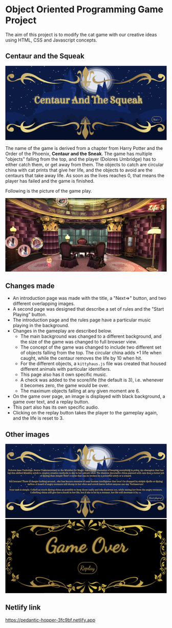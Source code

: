 # Object Oriented Programming Game Project
The aim of this project is to modify the cat game with our creative ideas using HTML, CSS and Javascript concepts. 

## Centaur and the Squeak
<img src="screenshots/intro-screen.png">

The name of the game is derived from a chapter from Harry Potter and the Order of the Phoenix, **Centaur and the Sneak**. The game has multiple "objects" falling from the top, and the player (Dolores Umbridge) has to either catch them, or get away from them. The objects to catch are circular china with cat prints that give her life, and the objects to avoid are the centaurs that take away life. As soon as the lives reaches 0, that means the player has failed and the game is finished.


Following is the picture of the game play.


<img src="screenshots/game-play.png">


## Changes made
- An introduction page was made with the title, a "Next=>" button, and two different overlapping images.
- A second page was designed that describe a set of rules and the "Start Playing" button. 
- The introduction page and the rules page have a particular music playing in the background.
- Changes in the gameplay are described below.
    - The main background was changed to a different background, and the size of the game was changed to full browser view.
    - The concept of the game was changed to include two different set of objects falling from the top. The circular china adds +1 life when caught, while the centaur removes the life by 10 when hit.
    - For the different objects, a `kittyhaus.js` file was created that housed different animals with particular identifiers.
    - This page also has it own specific music.
    - A check was added to the score/life (the default is 3), i.e. whenever it becomes zero, the game would be over. 
    - The maximum objects falling at any given moment are 6.
- On the game over page, an image is displayed with black background, a game over text, and a replay button.
- This part also has its own specific audio.
- Clicking on the replay button takes the player to the gameplay again, and the life is reset to 3.

## Other images
<img src="screenshots/rules-screen.png">

<img src="screenshots/game-over.png">

## Netlify link

https://pedantic-hopper-3fc9bf.netlify.app
